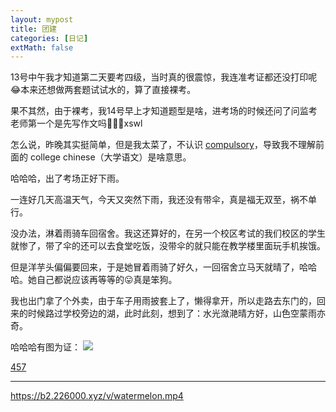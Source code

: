 ```yaml
---
layout: mypost
title: 团建
categories: [日记]
extMath: false
---
```



13号中午我才知道第二天要考四级，当时真的很震惊，我连准考证都还没打印呢😂本来还想做两套题试试水的，算了直接裸考。

果不其然，由于裸考，我14号早上才知道题型是啥，进考场的时候还问了问监考老师第一个是先写作文吗🤣😅😅xswl

怎么说，昨晚其实挺简单，但是我太菜了，不认识 [compulsory](https://cn.bing.com/search?q=compulsory)，导致我不理解前面的 college chinese（大学语文）是啥意思。

哈哈哈，出了考场正好下雨。

一连好几天高温天气，今天又突然下雨，我还没有带伞，真是福无双至，祸不单行。

没办法，淋着雨骑车回宿舍。我这还算好的，在另一个校区考试的我们校区的学生就惨了，带了伞的还可以去食堂吃饭，没带伞的就只能在教学楼里面玩手机挨饿。

但是洋芋头偏偏要回来，于是她冒着雨骑了好久，一回宿舍立马天就晴了，哈哈哈。她自己都说应该再等等的😛真是笨狗。

我也出门拿了个外卖，由于车子用雨披套上了，懒得拿开，所以走路去东门的，回来的时候路过学校旁边的湖，此时此刻，想到了：水光潋滟晴方好，山色空蒙雨亦奇。

哈哈哈有图为证：
![](https://b2.226000.xyz/un/c407149f-5cba-4ce1-9263-87ed673ac074.jpeg)


[457](https://b2.226000.xyz/v/watermelon.mp4)


--------------


https://b2.226000.xyz/v/watermelon.mp4
